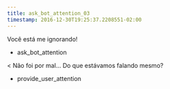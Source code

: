 ```yaml
---
title: ask_bot_attention_03
timestamp: 2016-12-30T19:25:37.2208551-02:00
---
```


Você está me ignorando!
* ask_bot_attention

< Não foi por mal... Do que estávamos falando mesmo?
* provide_user_attention
